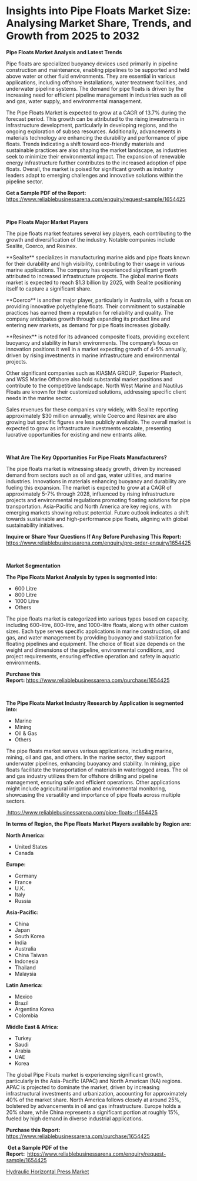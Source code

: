 <p><h1>Insights into Pipe Floats Market Size: Analysing Market Share, Trends, and Growth from 2025 to 2032</h1></p><p><strong>Pipe Floats Market Analysis and Latest Trends</strong></p>
<p><p>Pipe floats are specialized buoyancy devices used primarily in pipeline construction and maintenance, enabling pipelines to be supported and held above water or other fluid environments. They are essential in various applications, including offshore installations, water treatment facilities, and underwater pipeline systems. The demand for pipe floats is driven by the increasing need for efficient pipeline management in industries such as oil and gas, water supply, and environmental management.</p><p>The Pipe Floats Market is expected to grow at a CAGR of 13.7% during the forecast period. This growth can be attributed to the rising investments in infrastructure development, particularly in developing regions, and the ongoing exploration of subsea resources. Additionally, advancements in materials technology are enhancing the durability and performance of pipe floats. Trends indicating a shift toward eco-friendly materials and sustainable practices are also shaping the market landscape, as industries seek to minimize their environmental impact. The expansion of renewable energy infrastructure further contributes to the increased adoption of pipe floats. Overall, the market is poised for significant growth as industry leaders adapt to emerging challenges and innovative solutions within the pipeline sector.</p></p>
<p><strong>Get a Sample PDF of the Report:&nbsp;</strong> <a href="https://www.reliablebusinessarena.com/enquiry/request-sample/1654425?utm_campaign=3041&utm_medium=2&utm_source=Github&utm_content=ia&utm_term=11042025&utm_id=pipe-floats">https://www.reliablebusinessarena.com/enquiry/request-sample/1654425</a></p>
<p>&nbsp;</p>
<p><strong>Pipe Floats Major Market Players</strong></p>
<p><p>The pipe floats market features several key players, each contributing to the growth and diversification of the industry. Notable companies include Sealite, Coerco, and Resinex. </p><p>**Sealite** specializes in manufacturing marine aids and pipe floats known for their durability and high visibility, contributing to their usage in various marine applications. The company has experienced significant growth attributed to increased infrastructure projects. The global marine floats market is expected to reach $1.3 billion by 2025, with Sealite positioning itself to capture a significant share.</p><p>**Coerco** is another major player, particularly in Australia, with a focus on providing innovative polyethylene floats. Their commitment to sustainable practices has earned them a reputation for reliability and quality. The company anticipates growth through expanding its product line and entering new markets, as demand for pipe floats increases globally.</p><p>**Resinex** is noted for its advanced composite floats, providing excellent buoyancy and stability in harsh environments. The company’s focus on innovation positions it well in a market expecting growth of 4-5% annually, driven by rising investments in marine infrastructure and environmental projects.</p><p>Other significant companies such as KIASMA GROUP, Superior Plastech, and WSS Marine Offshore also hold substantial market positions and contribute to the competitive landscape. North West Marine and Nautilus Floats are known for their customized solutions, addressing specific client needs in the marine sector.</p><p>Sales revenues for these companies vary widely, with Sealite reporting approximately $30 million annually, while Coerco and Resinex are also growing but specific figures are less publicly available. The overall market is expected to grow as infrastructure investments escalate, presenting lucrative opportunities for existing and new entrants alike.</p></p>
<p>&nbsp;</p>
<p><strong>What Are The Key Opportunities For Pipe Floats Manufacturers?</strong></p>
<p><p>The pipe floats market is witnessing steady growth, driven by increased demand from sectors such as oil and gas, water utilities, and marine industries. Innovations in materials enhancing buoyancy and durability are fueling this expansion. The market is expected to grow at a CAGR of approximately 5-7% through 2028, influenced by rising infrastructure projects and environmental regulations promoting floating solutions for pipe transportation. Asia-Pacific and North America are key regions, with emerging markets showing robust potential. Future outlook indicates a shift towards sustainable and high-performance pipe floats, aligning with global sustainability initiatives.</p></p>
<p><strong>Inquire or Share Your Questions If Any Before Purchasing This Report:</strong> <a href="https://www.reliablebusinessarena.com/enquiry/pre-order-enquiry/1654425?utm_campaign=3041&utm_medium=2&utm_source=Github&utm_content=ia&utm_term=11042025&utm_id=pipe-floats">https://www.reliablebusinessarena.com/enquiry/pre-order-enquiry/1654425</a></p>
<p>&nbsp;</p>
<p><strong>Market Segmentation</strong></p>
<p><strong>The Pipe Floats Market Analysis by types is segmented into:</strong></p>
<p><ul><li>600 Litre</li><li>800 Litre</li><li>1000 Litre</li><li>Others</li></ul></p>
<p><p>The pipe floats market is categorized into various types based on capacity, including 600-litre, 800-litre, and 1000-litre floats, along with other custom sizes. Each type serves specific applications in marine construction, oil and gas, and water management by providing buoyancy and stabilization for floating pipelines and equipment. The choice of float size depends on the weight and dimensions of the pipeline, environmental conditions, and project requirements, ensuring effective operation and safety in aquatic environments.</p></p>
<p><strong>Purchase this Report:&nbsp;</strong><a href="https://www.reliablebusinessarena.com/purchase/1654425?utm_campaign=3041&utm_medium=2&utm_source=Github&utm_content=ia&utm_term=11042025&utm_id=pipe-floats">https://www.reliablebusinessarena.com/purchase/1654425</a></p>
<p>&nbsp;</p>
<p><strong>The Pipe Floats Market Industry Research by Application is segmented into:</strong></p>
<p><ul><li>Marine</li><li>Mining</li><li>Oil & Gas</li><li>Others</li></ul></p>
<p><p>The pipe floats market serves various applications, including marine, mining, oil and gas, and others. In the marine sector, they support underwater pipelines, enhancing buoyancy and stability. In mining, pipe floats facilitate the transportation of materials in waterlogged areas. The oil and gas industry utilizes them for offshore drilling and pipeline management, ensuring safe and efficient operations. Other applications might include agricultural irrigation and environmental monitoring, showcasing the versatility and importance of pipe floats across multiple sectors.</p></p>
<p><a href="https://www.reliablebusinessarena.com/pipe-floats-r1654425?utm_campaign=3041&utm_medium=2&utm_source=Github&utm_content=ia&utm_term=11042025&utm_id=pipe-floats">&nbsp;https://www.reliablebusinessarena.com/pipe-floats-r1654425</a></p>
<p><strong>In terms of Region, the Pipe Floats Market Players available by Region are:</strong></p>
<p>
    <p> <strong> North America: </strong>
        <ul>
            <li>United States</li>
            <li>Canada</li>
        </ul>
        </p> 
    <p> <strong> Europe: </strong>
        <ul>
            <li>Germany</li>
            <li>France</li>
            <li>U.K.</li>
            <li>Italy</li>
            <li>Russia</li>
        </ul>
        </p> 
    <p> <strong> Asia-Pacific: </strong>
        <ul>
            <li>China</li>
            <li>Japan</li>
            <li>South Korea</li>
            <li>India</li>
            <li>Australia</li>
            <li>China Taiwan</li>
            <li>Indonesia</li>
            <li>Thailand</li>
            <li>Malaysia</li>
        </ul>
        </p> 
    <p> <strong> Latin America: </strong>
        <ul>
            <li>Mexico</li>
            <li>Brazil</li>
            <li>Argentina Korea</li>
            <li>Colombia</li>
        </ul>
        </p> 
    <p> <strong> Middle East & Africa: </strong>
        <ul>
            <li>Turkey</li>
            <li>Saudi</li>
            <li>Arabia</li>
            <li>UAE</li>
            <li>Korea</li>
        </ul>
    </p>
    </p>
<p><p>The global Pipe Floats market is experiencing significant growth, particularly in the Asia-Pacific (APAC) and North American (NA) regions. APAC is projected to dominate the market, driven by increasing infrastructural investments and urbanization, accounting for approximately 40% of the market share. North America follows closely at around 25%, bolstered by advancements in oil and gas infrastructure. Europe holds a 20% share, while China represents a significant portion at roughly 15%, fueled by high demand in diverse industrial applications.</p></p>
<p><strong>Purchase this Report: </strong><a href="https://www.reliablebusinessarena.com/purchase/1654425?utm_campaign=3041&utm_medium=2&utm_source=Github&utm_content=ia&utm_term=11042025&utm_id=pipe-floats">https://www.reliablebusinessarena.com/purchase/1654425</a></p>
<p>&nbsp;<strong>Get a Sample PDF of the Report:&nbsp;&nbsp;</strong><a href="https://www.reliablebusinessarena.com/enquiry/request-sample/1654425?utm_campaign=3041&utm_medium=2&utm_source=Github&utm_content=ia&utm_term=11042025&utm_id=pipe-floats">https://www.reliablebusinessarena.com/enquiry/request-sample/1654425</a></p>
<p><strong></strong></p>
<p><p><a href="https://github.com/melascalbirp/Market-Research-Report-List-1/blob/main/hydraulic-horizontal-press-market.md?utm_campaign=3041&utm_medium=2&utm_source=Github&utm_content=ia&utm_term=11042025&utm_id=pipe-floats">Hydraulic Horizontal Press Market</a></p></p>